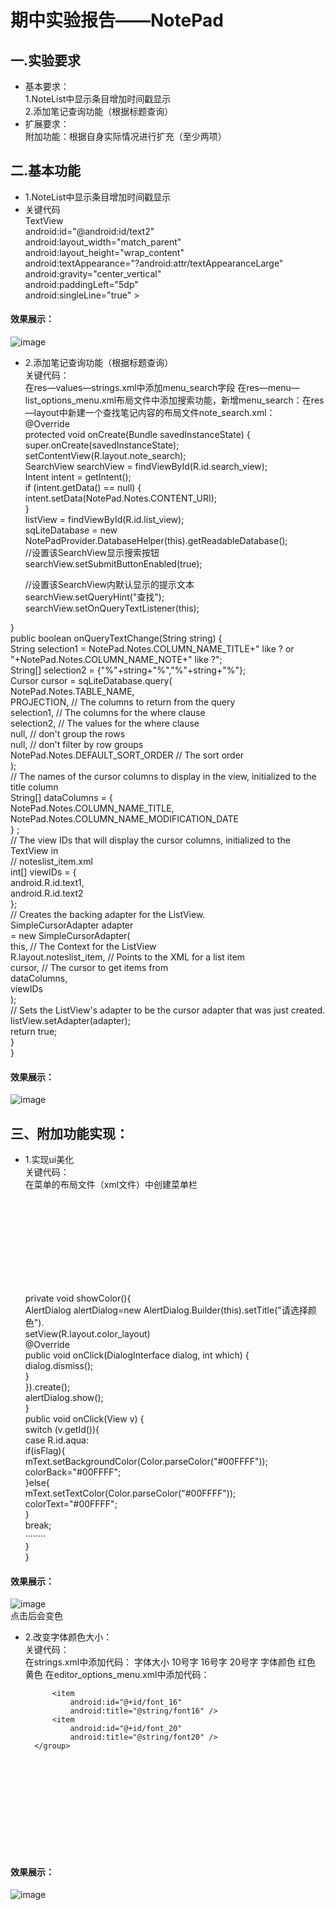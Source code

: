 # 期中实验报告——NotePad                                                  
## 一.实验要求                                                                             
* 基本要求：                                                                                                                                                             
1.NoteList中显示条目增加时间戳显示                                                                                                                                 
2.添加笔记查询功能（根据标题查询）                                                                                                    
* 扩展要求：                                                                                                                                                                                                                               
附加功能：根据自身实际情况进行扩充（至少两项）                                                                                                             
## 二.基本功能                                                                                                                                                                                                                                     
* 1.NoteList中显示条目增加时间戳显示  
* 关键代码                   
TextView                                     
    android:id="@android:id/text2"                           
    android:layout_width="match_parent"                                
    android:layout_height="wrap_content"                                      
    android:textAppearance="?android:attr/textAppearanceLarge"                            
    android:gravity="center_vertical"                         
    android:paddingLeft="5dp"                          
    android:singleLine="true"                                                                                                                                                     >                
#### 效果展示：                                                                                                                                                                                          
![image](https://user-images.githubusercontent.com/90746476/143774249-23c5b0f6-f50d-4a8a-a385-40d5022fb139.png)                                                                    
* 2.添加笔记查询功能（根据标题查询）                                                                                         
 关键代码：                                                                                           
在res—values—strings.xml中添加menu_search字段 在res—menu—list_options_menu.xml布局文件中添加搜索功能，新增menu_search：在res—layout中新建一个查找笔记内容的布局文件note_search.xml：  
@Override                                                      
protected void onCreate(Bundle savedInstanceState) {                                               
    super.onCreate(savedInstanceState);                                                        
    setContentView(R.layout.note_search);                                                                
    SearchView searchView = findViewById(R.id.search_view);                                                            
    Intent intent = getIntent();                                                                
    if (intent.getData() == null) {                                                                     
        intent.setData(NotePad.Notes.CONTENT_URI);                                                                  
    }                                                                                   
    listView = findViewById(R.id.list_view);                                                               
    sqLiteDatabase = new NotePadProvider.DatabaseHelper(this).getReadableDatabase();                                                    
    //设置该SearchView显示搜索按钮                                                                   
    searchView.setSubmitButtonEnabled(true);                                                                    

    //设置该SearchView内默认显示的提示文本                                                                      
    searchView.setQueryHint("查找");                                                               
    searchView.setOnQueryTextListener(this);                                                                 

}                                                                             
public boolean onQueryTextChange(String string) {                                                                     
    String selection1 = NotePad.Notes.COLUMN_NAME_TITLE+" like ? or "+NotePad.Notes.COLUMN_NAME_NOTE+" like ?";                                  
    String[] selection2 = {"%"+string+"%","%"+string+"%"};                                                    
    Cursor cursor = sqLiteDatabase.query(                                                                                                                       
            NotePad.Notes.TABLE_NAME,                                                                   
            PROJECTION, // The columns to return from the query                                                                                                                  
            selection1, // The columns for the where clause                                                                                                                     
            selection2, // The values for the where clause                                                                                  
            null,          // don't group the rows                                                                                                                     
            null,          // don't filter by row groups                                                                                                      
            NotePad.Notes.DEFAULT_SORT_ORDER // The sort order                                                                                                            
    );                                                                                                                   
    // The names of the cursor columns to display in the view, initialized to the title column                                                                        
    String[] dataColumns = {                                                                                                                   
            NotePad.Notes.COLUMN_NAME_TITLE,                                    
            NotePad.Notes.COLUMN_NAME_MODIFICATION_DATE                                 
    } ;                               
    // The view IDs that will display the cursor columns, initialized to the TextView in                               
    // noteslist_item.xml                                   
    int[] viewIDs = {                                   
            android.R.id.text1,                                 
            android.R.id.text2                                        
    };                                         
    // Creates the backing adapter for the ListView.                                       
    SimpleCursorAdapter adapter                                        
            = new SimpleCursorAdapter(                                               
            this,                             // The Context for the ListView                                         
            R.layout.noteslist_item,         // Points to the XML for a list item                                  
            cursor,                           // The cursor to get items from                                         
            dataColumns,                                          
            viewIDs                                                
    );                                                                  
    // Sets the ListView's adapter to be the cursor adapter that was just created.                                  
    listView.setAdapter(adapter);                                             
    return true;                                            
}                                                  
}                                                        
#### 效果展示：                                                          
![image](https://user-images.githubusercontent.com/90746476/143774543-aac50cb9-50b3-4297-b95c-81b0083e2f30.png)                                                           
## 三、附加功能实现：                                    
* 1.实现ui美化                                     
关键代码：                                   
在菜单的布局文件（xml文件）中创建菜单栏                                                  
<item                               
        android:title="改变颜色">                                  
        <menu>                                       
            <item                                          
                android:title="改变背景颜色"                                          
                android:id="@+id/background-color">                           
            </item>                                
            <item android:id="@+id/text-color"                                  
                android:title="改变字体颜色">                              
            </item>                         
        </menu>                       
    </item>                                
  private void showColor(){                             
        AlertDialog alertDialog=new AlertDialog.Builder(this).setTitle("请选择颜色").                      
               setView(R.layout.color_layout)                                           
                    @Override                                 
                    public void onClick(DialogInterface dialog, int which) {                        
                        dialog.dismiss();                                 
                    }                            
                }).create();                        
        alertDialog.show();                          
    }                                  
 public void onClick(View v) {                      
        switch (v.getId()){                       
            case R.id.aqua:                          
                if(isFlag){                            
                    mText.setBackgroundColor(Color.parseColor("#00FFFF"));                         
                    colorBack="#00FFFF";                                      
                }else{                             
                    mText.setTextColor(Color.parseColor("#00FFFF"));                        
                    colorText="#00FFFF";                              
                }                                 
                break;                           
                ········                              
        }                            
    }                                
 #### 效果展示：                          
 ![image](https://user-images.githubusercontent.com/90746476/143774747-012b13eb-4c5e-4185-8339-f9f554dff011.png)                                              
点击后会变色                  
* 2.改变字体颜色大小：                       
 关键代码：                          
在strings.xml中添加代码： 字体大小 10号字 16号字 20号字 字体颜色 红色 黄色 在editor_options_menu.xml中添加代码：                              

            <item                 
                android:id="@+id/font_16"                
                android:title="@string/font16" />                 
            <item                
                android:id="@+id/font_20"                
                android:title="@string/font20" />                
        </group>                            
    </menu>                                  
</item>                 

<item                
    android:title="@string/font_color"              
    android:id="@+id/font_color"            
    >
    <menu>                   
        <!--定义一组普通菜单项-->               
        <group>               
            <!--定义两个菜单项-->             
            <item
                android:id="@+id/red_font"               
                android:title="@string/red_title" />               
            <item                           
                android:title="@string/yellow_title"                  
                android:id="@+id/yellow_font"/>                  
        </group>                      
    </menu>                        
</item>                           
#### 效果展示：                         
![image](https://user-images.githubusercontent.com/90746476/143775090-a7bc15be-aeff-4bfc-9be7-f91800e5a339.png)                             


